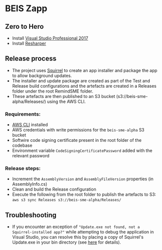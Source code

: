 # BEIS Zapp

## Zero to Hero

* Install [Visual Studio Professional 2017](https://visualstudio.microsoft.com/vs/professional/)
* Install [Resharper](https://www.jetbrains.com/resharper/)


## Release process

* The project uses [Squirrel](https://github.com/Squirrel/Squirrel.Windows) to create an app installer and package the app to allow background updates.
* The installer and update package are created as part of the Test and Release build configurations and the artefacts are created in a Releases folder under the root RemindSME folder.
* These artefacts are then published to an S3 bucket (s3://beis-sme-alpha/Releases/) using the AWS CLI.

### Requirements:
* [AWS CLI](https://aws.amazon.com/cli/) installed
* AWS credentials with write permissions for the `beis-sme-alpha` S3 bucket
* Softwire code signing certificate present in the root folder of the codebase
* Environment variable `CodeSigningCertificatePassword` added with the relevant password

### Release steps:
* Increment the `AssemblyVersion` and `AssemblyFileVersion` properties (in AssemblyInfo.cs)
* Clean and build the Release configuration
* Execute the following from the root folder to publish the artefacts to S3: `aws s3 sync Releases s3://beis-sme-alpha/Releases/`


## Troubleshooting

* If you encounter an exception of `"Update.exe not found, not a Squirrel-installed app?"` while attempting to debug the application in Visual Studio, you can resolve this by placing a copy of Squirrel's Update.exe in your bin directory (see [here](https://github.com/Squirrel/Squirrel.Windows/blob/master/docs/using/debugging-updates.md) for details).
